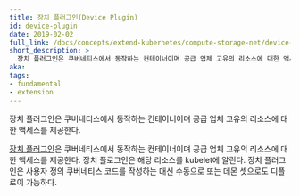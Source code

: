 ```yaml
---
title: 장치 플러그인(Device Plugin)
id: device-plugin
date: 2019-02-02
full_link: /docs/concepts/extend-kubernetes/compute-storage-net/device-plugins/
short_description: >
  장치 플러그인은 쿠버네티스에서 동작하는 컨테이너이며 공급 업체 고유의 리소스에 대한 액세스를 제공한다.
aka:
tags:
- fundamental
- extension
---
```

 장치 플러그인은 쿠버네티스에서 동작하는 컨테이너이며 공급 업체 고유의 리소스에 대한 액세스를 제공한다.

<!--more-->

[장치 플러그인](/docs/concepts/extend-kubernetes/compute-storage-net/device-plugins/)은 쿠버네티스에서 동작하는 컨테이너이며 공급 업체 고유의 리소스에 대한 액세스를 제공한다. 장치 플로그인은 해당 리소스를 kubelet에 알린다. 장치 플러그인은 사용자 정의 쿠버네티스 코드를 작성하는 대신 수동으로 또는 데몬 셋으로도 디플로이 가능하다.
